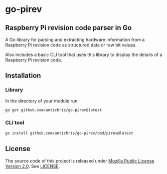 # go-pirev

## Raspberry Pi revision code parser in Go

A Go library for parsing and extracting hardware information from a Raspberry Pi revision code as structured data or raw bit values.

Also includes a basic CLI tool that uses this library to display the details of a Raspberry Pi revision code.

## Installation

### Library

In the directory of your module run:

```sh
go get github.com/antichris/go-pirev@latest
```

### CLI tool

```sh
go install github.com/antichris/go-pirev/cmd/pirev@latest
```

## License

The source code of this project is released under [Mozilla Public License Version 2.0][mpl]. See [LICENSE](LICENSE).

[mpl]: https://www.mozilla.org/en-US/MPL/2.0/
	"Mozilla Public License, version 2.0"
